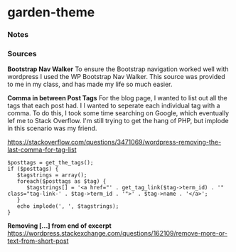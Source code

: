 # garden-theme

### Notes
### Sources
**Bootstrap Nav Walker**
To ensure the Bootstrap navigation worked well with wordpress I used the WP Bootstrap Nav Walker. This source was provided to me in my class, and has made my life so much easier. 

**Comma in between Post Tags**
For the blog page, I wanted to list out all the tags that each post had. I I wanted to seperate each individual tag with a comma. To do this, I took some time searching on Google, which eventually lef me to Stack Overflow. I'm still trying to get the hang of PHP, but implode in this scenario was my friend. 

https://stackoverflow.com/questions/3471069/wordpress-removing-the-last-comma-for-tag-list

```
$posttags = get_the_tags();
if ($posttags) {
   $tagstrings = array();
   foreach($posttags as $tag) {
      $tagstrings[] = '<a href="' . get_tag_link($tag->term_id) . '" class="tag-link-' . $tag->term_id . '">' . $tag->name . '</a>';
   }
   echo implode(', ', $tagstrings);
}
```

**Removing [...] from end of excerpt**
https://wordpress.stackexchange.com/questions/162109/remove-more-or-text-from-short-post